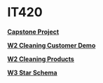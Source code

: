 # IT420

__[Capstone Project](https://github.com/GiftedR/IT420_SSIS_Projects/tree/Capstone)__

__[W2 Cleaning Customer Demo](https://github.com/GiftedR/IT420_SSIS_Projects/tree/W2-Cleaning-Customer-Data)__

__[W2 Cleaning Products](https://github.com/GiftedR/IT420_SSIS_Projects/tree/W2-Cleaning-Products)__

__[W3 Star Schema](https://github.com/GiftedR/IT420_SSIS_Projects/tree/W3-Star_Schema)__
